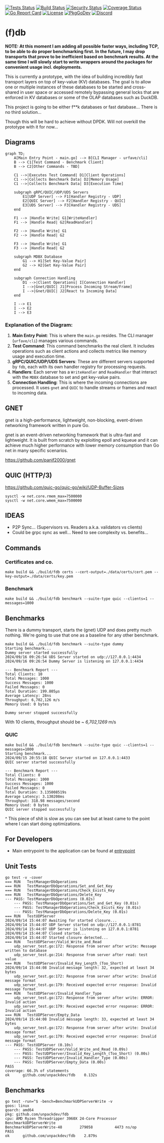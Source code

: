 [![Tests Status](https://github.com/unpackdev/fdb/actions/workflows/test.yml/badge.svg)](https://github.com/unpackdev/fdb/actions/workflows/test.yml)
[![Build Status](https://github.com/unpackdev/fdb/actions/workflows/build.yml/badge.svg)](https://github.com/unpackdev/fdb/actions/workflows/build.yml)
[![Security Status](https://github.com/unpackdev/fdb/actions/workflows/gosec.yml/badge.svg)](https://github.com/unpackdev/fdb/actions/workflows/gosec.yml)
[![Coverage Status](https://coveralls.io/repos/github/unpackdev/fdb/badge.svg?branch=main)](https://coveralls.io/github/unpackdev/fdb?branch=main)
[![Go Report Card](https://goreportcard.com/badge/github.com/unpackdev/fdb)](https://goreportcard.com/report/github.com/unpackdev/fdb)
[![License](https://img.shields.io/badge/License-MIT-blue.svg)](https://opensource.org/licenses/MIT)
[![PkgGoDev](https://pkg.go.dev/badge/github.com/unpackdev/fdb)](https://pkg.go.dev/github.com/unpackdev/fdb)
[![Discord](https://img.shields.io/discord/1109929011896909875.svg)](https://discord.gg/PdHVbuTQRX)


# (f)db

**NOTE: At this moment I am adding all possible faster ways, including TCP, to be able to do proper benchmarking first.
In the future, I may drop transports that prove to be inefficient based on benchmark results. At the same time I will slowly start to write wrappers around the packages for convenient usage incl. deployments.**

This is currently a prototype, with the idea of building incredibly fast transport layers on 
top of key-value (KV) databases. The goal is to allow one or multiple instances of these 
databases to be started and cross-shared in user space or accessed remotely bypassing general locks
that are enforced in KV databases or some of the OLAP databases such as DuckDB.

This project is going to be either f**k databases or fast database... There is no third solution...

Though this will be hard to achieve without DPDK. Will not overkill the prototype with it for now...

## Diagrams

```mermaid
graph TD;
    A[Main Entry Point - main.go] --> B[CLI Manager - urfave/cli]
    B --> C1[Test Command - Benchmark Client]
    B --> C2[Other Commands - TBD]
    
    C1 -->|Executes Test Command| D1[Client Operations]
    C1 -->|Collects Benchmark Data| D2[Memory Usage]
    C1 -->|Collects Benchmark Data| D3[Execution Time]
    
    subgraph gRPC/QUIC/UDP/UDS Servers
        E1[UDP Server] --> F1[Handler Registry - UDP]
        E2[QUIC Server] --> F2[Handler Registry - QUIC]
        E3[UDS Server] --> F3[Handler Registry - UDS]
    end
    
    F1 --> |Handle Write| G1[WriteHandler]
    F1 --> |Handle Read| G2[ReadHandler]
    
    F2 --> |Handle Write| G1
    F2 --> |Handle Read| G2
    
    F3 --> |Handle Write| G1
    F3 --> |Handle Read| G2
    
    subgraph MDBX Database
        G1 --> H1[Set Key-Value Pair]
        G2 --> H2[Get Key-Value Pair]
    end
    
    subgraph Connection Handling
        D1 -->|Client Operations| I[Connection Handler]
        I -->|Gnet/QUIC| J1[Process Incoming Stream/Frame]
        I -->|Gnet/QUIC| J2[React to Incoming Data]
    end
    
    I --> E1
    I --> E2
    I --> E3
```


### Explanation of the Diagram:

1. **Main Entry Point**: This is where the `main.go` resides. The CLI manager (`urfave/cli`) manages various commands.
2. **Test Command**: This command benchmarks the real client. It includes operations such as client actions and collects metrics like memory usage and execution time.
3. **gRPC/QUIC/UDP/UDS Servers**: These are different servers supported by `fdb`, each with its own handler registry for processing requests.
4. **Handlers**: Each server has a `WriteHandler` and `ReadHandler` that interact with the `MDBX` database to set and get key-value pairs.
5. **Connection Handling**: This is where the incoming connections are processed. It uses `gnet` and `QUIC` to handle streams or frames and react to incoming data.


## GNET

gnet is a high-performance, lightweight, non-blocking, event-driven networking framework written in pure Go.

gnet is an event-driven networking framework that is ultra-fast and lightweight. It is built from scratch by exploiting epoll and kqueue and it can achieve much higher performance with lower memory consumption than Go net in many specific scenarios.

https://github.com/panjf2000/gnet



## QUIC (HTTP/3)

https://github.com/quic-go/quic-go/wiki/UDP-Buffer-Sizes




```
sysctl -w net.core.rmem_max=7500000
sysctl -w net.core.wmem_max=7500000
```

## IDEAS

- P2P Sync... (Supervisors vs. Readers a.k.a. validators vs clients)
- Could be grpc sync as well... Need to see complexity vs. benefits...

## Commands

### Certificates and co.

```
make build && ./build/fdb certs --cert-output=./data/certs/cert.pem --key-output=./data/certs/key.pem
```

### Benchmark

```
make build && ./build/fdb benchmark --suite-type quic --clients=1 --messages=1000
```

## Benchmarks

There is a dummy transport, starts the (gnet) UDP and does pretty much nothing. We're going to 
use that one as a baseline for any other benchmark.

```
make build && ./build/fdb benchmark --suite-type dummy
Starting benchmark...
Dummy server started successfully
2024/09/16 09:26:54 UDS Server started on udp://127.0.0.1:4434
2024/09/16 09:26:54 Dummy Server is listening on 127.0.0.1:4434

--- Benchmark Report ---
Total Clients: 10
Total Messages: 1000
Success Messages: 1000
Failed Messages: 0
Total Duration: 199.805µs
Average Latency: 28ns
Throughput: 6,702,126 m/s
Memory Used: 0 bytes

Dummy server stopped successfully
```

With 10 clients, throughput should be ~ *6,702,1269* m/s

### QUIC

```
make build && ./build/fdb benchmark --suite-type quic --clients=1 --messages=1000
Starting benchmark...
2024/09/15 20:55:18 QUIC Server started on 127.0.0.1:4433
QUIC server started successfully

--- Benchmark Report ---
Total Clients: 0
Total Messages: 1000
Success Messages: 1000
Failed Messages: 0
Total Duration: 3.135008519s
Average Latency: 3.130208ms
Throughput: 318.98 messages/second
Memory Used: 0 bytes
QUIC server stopped successfully
```

^ This piece of shit is slow as you can see but at least came to the point where I can start doing optimizations.

## For Developers

- Main entrypoint to the application can be found at [entrypoint](./entrypoint)

## Unit Tests

```
go test -v -cover
=== RUN   TestManagerDbOperations
=== RUN   TestManagerDbOperations/Set_and_Get_Key
=== RUN   TestManagerDbOperations/Check_Exists_Key
=== RUN   TestManagerDbOperations/Delete_Key
--- PASS: TestManagerDbOperations (0.02s)
    --- PASS: TestManagerDbOperations/Set_and_Get_Key (0.01s)
    --- PASS: TestManagerDbOperations/Check_Exists_Key (0.01s)
    --- PASS: TestManagerDbOperations/Delete_Key (0.01s)
=== RUN   TestUDPServer
2024/09/14 15:44:07 Awaiting for started closure...
2024/09/14 15:44:07 UDP Server started on udp://127.0.0.1:8781
2024/09/14 15:44:07 UDP Server is listening on 127.0.0.1:8781
2024/09/14 15:44:07 Closed started...
2024/09/14 15:44:07 Started closure detected...
=== RUN   TestUDPServer/Valid_Write_and_Read
    udp_server_test.go:172: Response from server after write: Message written to database
    udp_server_test.go:214: Response from server after read: test value
=== RUN   TestUDPServer/Invalid_Key_Length_(Too_Short)
2024/09/14 15:44:08 Invalid message length: 32, expected at least 34 bytes
    udp_server_test.go:172: Response from server after write: Invalid message format
    udp_server_test.go:179: Received expected error response: Invalid message format
=== RUN   TestUDPServer/Invalid_Handler_Type
    udp_server_test.go:172: Response from server after write: ERROR: Invalid action
    udp_server_test.go:179: Received expected error response: ERROR: Invalid action
=== RUN   TestUDPServer/Empty_Data
2024/09/14 15:44:08 Invalid message length: 33, expected at least 34 bytes
    udp_server_test.go:172: Response from server after write: Invalid message format
    udp_server_test.go:179: Received expected error response: Invalid message format
--- PASS: TestUDPServer (0.10s)
    --- PASS: TestUDPServer/Valid_Write_and_Read (0.09s)
    --- PASS: TestUDPServer/Invalid_Key_Length_(Too_Short) (0.00s)
    --- PASS: TestUDPServer/Invalid_Handler_Type (0.00s)
    --- PASS: TestUDPServer/Empty_Data (0.00s)
PASS
coverage: 66.3% of statements
ok  	github.com/unpackdev/fdb	0.132s
```


## Benchmarks

```
go test -run=^$ -bench=BenchmarkUDPServerWrite -v
goos: linux
goarch: amd64
pkg: github.com/unpackdev/fdb
cpu: AMD Ryzen Threadripper 3960X 24-Core Processor 
BenchmarkUDPServerWrite
BenchmarkUDPServerWrite-48    	  279058	      4473 ns/op
PASS
ok  	github.com/unpackdev/fdb	2.879s
```